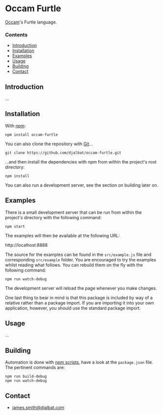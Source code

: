 # Occam Furtle

[Occam](https://github.com/djalbat/occam)'s Furtle language.

### Contents

- [Introduction](#introduction)
- [Installation](#installation)
- [Examples](#examples)
- [Usage](#usage)
- [Building](#building)
- [Contact](#contact)

## Introduction

...

## Installation

With [npm](https://www.npmjs.com/):

    npm install occam-furtle

You can also clone the repository with [Git](https://git-scm.com/)...

    git clone https://github.com/djalbat/occam-furtle.git

...and then install the dependencies with npm from within the project's root directory:

    npm install

You can also run a development server, see the section on building later on.

## Examples

There is a small development server that can be run from within the project's directory with the following command:

    npm start

The examples will then be available at the following URL:

http://localhost:8888

The source for the examples can be found in the `src/example.js` file and corresponding `src/example` folder. You are encouraged to try the examples whilst reading what follows. You can rebuild them on the fly with the following command:

    npm run watch-debug

The development server will reload the page whenever you make changes.

One last thing to bear in mind is that this package is included by way of a relative rather than a package import. If you are importing it into your own application, however, you should use the standard package import.

## Usage

...

## Building

Automation is done with [npm scripts](https://docs.npmjs.com/misc/scripts), have a look at the `package.json` file. The pertinent commands are:

    npm run build-debug
    npm run watch-debug

## Contact

* james.smith@djalbat.com

